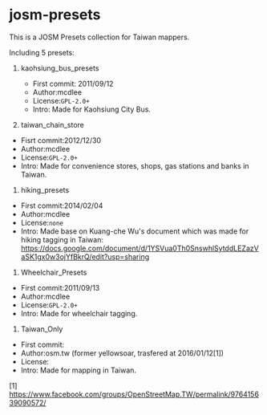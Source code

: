 # josm-presets
This is a JOSM Presets collection for Taiwan mappers.

Including 5 presets:
1. kaohsiung_bus_presets  
	* First commit: 2011/09/12  
	* Author:mcdlee  
	* License:`GPL-2.0+`  
	* Intro:
	Made for Kaohsiung City Bus.

1. taiwan_chain_store  
 * Fisrt commit:2012/12/30  
 * Author:mcdlee  
 * License:`GPL-2.0+`  
 * Intro:
	Made for convenience stores, shops, gas stations and banks in Taiwan.

1. hiking_presets  
 * First commit:2014/02/04  
 * Author:mcdlee  
 * License:`none`  
 * Intro:
	Made base on Kuang-che Wu's document which was made for hiking tagging in Taiwan:
	<https://docs.google.com/document/d/1YSVua0Th0SnswhlSytddLEZazVaSK1gx0w3ojYfBkrQ/edit?usp=sharing>

1. Wheelchair_Presets  
 * First commit:2011/09/13
 * Author:mcdlee
 * License:`GPL-2.0+`  
 * Intro:
	Made for wheelchair tagging.

1. Taiwan_Only  
 * First commit:
 * Author:osm.tw (former yellowsoar, trasfered at 2016/01/12[1])
 * License:
 * Intro:
	Made for mapping in Taiwan.

[1] https://www.facebook.com/groups/OpenStreetMap.TW/permalink/976415639090572/
